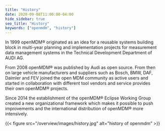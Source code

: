 ```yaml
---
title: "History"
date: 2020-09-08T11:00:00-04:00
hide_sidebar: true
seo_title: "History"
keywords: ["openmdm", "history"]
---
```


In 1999 openMDM® originated as an idea for a reusable systems building block in multi-year planning and implementation projects for measurement data management systems in the Technical Development Department of AUDI AG.

From 2008 openMDM® was published by Audi as open source. From then on large vehicle manufacturers and suppliers such as Bosch, BMW, DAF, Daimler and FEV joined the open MDM community as active users and started in collaboration with different tool vendors and service provides their own openMDM® projects.

Since 2014 the establishment of the openMDM® Eclipse Working Group created a new organizational framework which makes it possible to push improvements and the international distribution of openMDM® more intensively.

{{< figure src="/overview/images/history.jpg" alt="history of openmdm" >}}